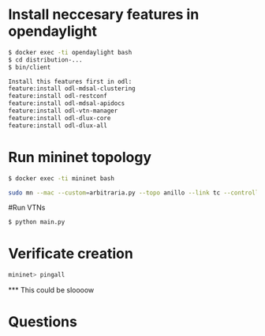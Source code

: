 # Install neccesary features in opendaylight

```bash
$ docker exec -ti opendaylight bash
$ cd distribution-...
$ bin/client

Install this features first in odl:
feature:install odl-mdsal-clustering
feature:install odl-restconf
feature:install odl-mdsal-apidocs
feature:install odl-vtn-manager
feature:install odl-dlux-core
feature:install odl-dlux-all
```

# Run mininet topology 

```bash
$ docker exec -ti mininet bash

sudo mn --mac --custom=arbitraria.py --topo anillo --link tc --controller remote,ip=172.20.0.2 --switch ovsk
```


#Run VTNs

```bash
$ python main.py
```
# Verificate creation
```bash
mininet> pingall
```
*** This could be sloooow


# Questions


